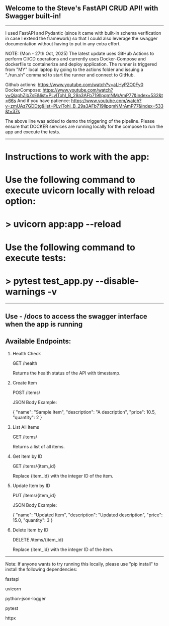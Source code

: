 ## Welcome to the Steve's FastAPI CRUD API! with Swagger built-in!

---

I used FastAPI and Pydantic (since it came with built-in schema verification in case I extend the framework) so that I could also leverage the swagger documentation without having to put in any extra effort.

NOTE: (Mon - 27th Oct, 2025) The latest update uses GitHub Actions to perform CI/CD operations and currently uses Docker-Compose and dockerfile to containerize and deploy application. The runner is triggered from "MY" local laptop by going to the actions folder and issuing a "./run.sh" command to start the runner and connect to GitHub.

Github actions: https://www.youtube.com/watch?v=aLHyPZO0Fy0
DockerCompose: https://www.youtube.com/watch?v=QiaphZibZsE&list=PLylTohl_B_29a3AFb719IlpqmNMrAmP77&index=532&t=66s
And if you have patience: https://www.youtube.com/watch?v=zmUAz7GDDtg&list=PLylTohl_B_29a3AFb719IlpqmNMrAmP77&index=533&t=37s

The above line was added to demo the triggering of the pipeline. Please ensure that DOCKER services are running locally for the compose to run the app and execute the tests.

---

# Instructions to work with the app:

# Use the following command to execute uvicorn locally with reload option:

# > uvicorn app:app --reload

# Use the following command to execute tests:

# > pytest test_app.py --disable-warnings -v

---

## Use - /docs to access the swagger interface when the app is running

## Available Endpoints:

1. Health Check

   GET /health

   Returns the health status of the API with timestamp.

2. Create Item

   POST /items/

   JSON Body Example:

   {
   "name": "Sample Item",
   "description": "A description",
   "price": 10.5,
   "quantity": 2
   }

3. List All Items

   GET /items/

   Returns a list of all items.

4. Get Item by ID

   GET /items/{item_id}

   Replace {item_id} with the integer ID of the item.

5. Update Item by ID

   PUT /items/{item_id}

   JSON Body Example:

   {
   "name": "Updated Item",
   "description": "Updated description",
   "price": 15.0,
   "quantity": 3
   }

6. Delete Item by ID

   DELETE /items/{item_id}

   Replace {item_id} with the integer ID of the item.

---

Note: If anyone wants to try running this locally, please use "pip install" to install the following dependencies:

fastapi

uvicorn

python-json-logger

pytest

httpx

